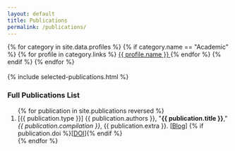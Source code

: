 ```yaml
---
layout: default
title: Publications
permalink: /publications/
---
```


<div class="container" style="margin-top: 1em">
  <div class="btn-group d-flex" role="group">
    {% for category in site.data.profiles %} {% if category.name == "Academic"
    %} {% for profile in category.links %}
    <a
      href="{{ profile.url }}{{ profile.username }}"
      class="btn btn-outline-dark"
      target="_blank"
      >{{ profile.name }}
      <span class="{{ profile.icon }}" style="color: {{ profile.color }}"></span
    ></a>
    {% endfor %} {% endif %} {% endfor %}
  </div>
  <br />
  {% include selected-publications.html %}
  <br />
  <h3>Full Publications List</h3>
  <ol reversed>
    {% for publication in site.publications reversed %}
    <li>
      [{{ publication.type }}] {{ publication.authors }}, "<b
        >{{ publication.title }}</b
      >," <i>{{ publication.compilation }}</i>, {{ publication.extra }}. [<a
        href="{{ site.baseurl }}{{ publication.permalink }}"
        class="link-primary link-underline-opacity-0 link-underline-opacity-75-hover"
        >Blog</a
      >] {% if publication.doi %}[<a
        href="https://www.doi.org/{{ publication.doi }}"
        class="link-primary link-underline-opacity-0 link-underline-opacity-75-hover"
        target="_blank"
        >DOI</a
      >]{% endif %}
    </li>
    {% endfor %}
  </ol>
</div>
